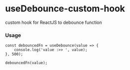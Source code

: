 # useDebounce-custom-hook
custom hook for ReactJS to debounce function


### Usage

    const debouncedFn = useDebounce(value => {
        console.log('value :>> ', value);
    }, 500);
    
    debouncedFn(value);
